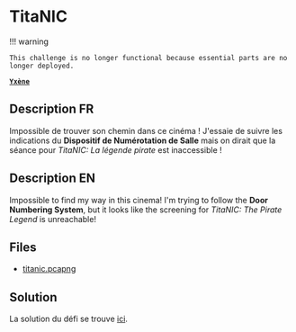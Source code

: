 # TitaNIC

!!! warning

    This challenge is no longer functional because essential parts are no longer deployed.

[**`Yxène`**](https://github.com/Yxene)

## Description FR

Impossible de trouver son chemin dans ce cinéma ! J'essaie de suivre les indications du **Dispositif de  Numérotation de Salle** mais on dirait que la séance pour *TitaNIC: La légende pirate* est inaccessible !

## Description EN

Impossible to find my way in this cinema! I'm trying to follow the **Door Numbering System**, but it looks like the screening for *TitaNIC: The Pirate Legend* is unreachable!

## Files

- [titanic.pcapng](titanic.pcapng)

## Solution

La solution du défi se trouve [ici](solution/README.md).
